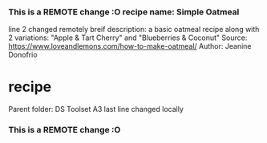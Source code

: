 ### This is a REMOTE change :O recipe name: Simple Oatmeal
line 2 changed remotely breif description: a basic oatmeal recipe along with 2 variations: "Apple  & Tart Cherry" and "Blueberries & Coconut"
Source: https://www.loveandlemons.com/how-to-make-oatmeal/
Author: Jeanine Donofrio

# recipe
Parent folder: DS Toolset A3
last line changed locally
### This is a REMOTE change :O
